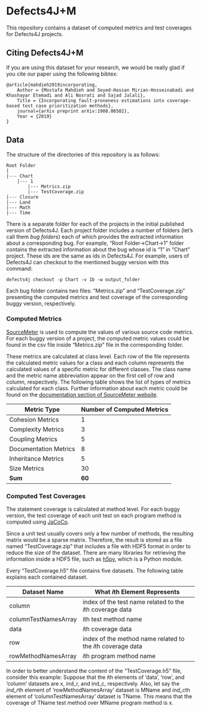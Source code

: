 # Defects4J+M
This repository contains a dataset of computed metrics and test coverages for Defects4J projects.

## Citing Defects4J+M
If you are using this dataset for your research, we would be really glad if you cite our paper using the following bibtex:
```
@article{mahdieh2019incorporating,
	Author = {Mostafa Mahdieh and Seyed-Hassan Mirian-Hosseinabadi and Khashayar Etemadi and Ali Nosrati and Sajad Jalali},
	Title = {Incorporating fault-proneness estimations into coverage-based test case prioritization methods},
	journal={arXiv preprint arXiv:1908.06502},
	Year = {2019}
}
```

## Data
The structure of the directories of this repository is as follows:

	Root Folder
	|
	|--- Chart
	    |--- 1
	        |--- Metrics.zip
	        |--- TestCoverage.zip
	|--- Closure
	|--- Land
	|--- Math
	|--- Time

There is a separate folder for each of the projects in the
initial published version of Defects4J. Each project folder includes a number of folders (let’s call
them *bug folders*) each of which provides the extracted information about a corresponding bug. For
example, “Root Folder->Chart->1” folder contains the extracted information about the bug whose id is
“1” in “Chart” project. These ids are the same as ids in Defects4J. For example, users of Defects4J can
checkout to the mentioned buggy version with this command:

	defects4j checkout -p Chart -v 1b -w output_folder

Each bug folder contains two files: “Metrics.zip” and “TestCoverage.zip” presenting the computed
metrics and test coverage of the corresponding buggy version, respectively.

### Computed Metrics
[SourceMeter](https://sourcemeter.com) is used to compute the values of various source code metrics. For each buggy
version of a project, the computed metric values could be found in the csv file inside “Metrics.zip” file in the
corresponding folder.

These metrics are calculated at class level. Each row of the file represents the
calculated metric values for a class and each column represents the calculated values of a specific
metric for different classes. The class name and the metric name abbreviation appear on the first cell
of row and column, respectively. The following table shows the list of types of metrics calculated for each class.
Further information about each metric could be found on the [documentation section of SourceMeter website](https://www.sourcemeter.com/resources/java/).

| Metric Type           | Number of Computed Metrics |
|-----------------------|----------------------------|
| Cohesion Metrics      | 1                          |
| Complexity Metrics    | 3                          |
| Coupling Metrics      | 5                          |
| Documentation Metrics | 8                          |
| Inheritance Metrics   | 5                          |
| Size Metrics          | 30                         |
| **Sum**               | **60**                     |

### Computed Test Coverages
The statement coverage is calculated at method level. For each
buggy version, the test coverage of each unit test on each program method is computed using [JaCoCo](https://www.jacoco.org).

Since a unit test usually covers only a few number of methods, the resulting matrix would be a
sparse matrix. Therefore, the result is stored as a file named “TestCoverage.zip” that includes a file
with HDF5 format in order to reduce the size of the dataset. There are many libraries for retrieving the
information inside a HDF5 file, such as [h5py](https://www.h5py.org/), which is a Python module.

Every “TestCoverage.h5” file contains five datasets. The following table explains each contained dataset.

| Dataset Name         | What *i*th Element Represents                               |
|----------------------|-------------------------------------------------------------|
| column               | index of the test name related to the *i*th coverage data   |
| columnTestNamesArray | ith test method name                                        |
| data                 | *i*th coverage data                                         |
| row                  | index of the method name related to the *i*th coverage data |
| rowMethodNamesArray  | *i*th program method name                                   |

In order to better understand the content of the “TestCoverage.h5” file, consider this example:
Suppose that the *i*th elements of ‘data’, ‘row’, and ‘column’ datasets are x, ind_r, and ind_c, respectively.
Also, let say the *ind_r*th element of ‘rowMethodNamesArray’ dataset is MName and *ind_c*th element of
‘columnTestNamesArray’ dataset is TName. This means that the coverage of TName test method over
MName program method is x.